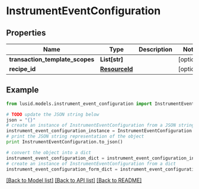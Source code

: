 # InstrumentEventConfiguration


## Properties
Name | Type | Description | Notes
------------ | ------------- | ------------- | -------------
**transaction_template_scopes** | **List[str]** |  | [optional] 
**recipe_id** | [**ResourceId**](ResourceId.md) |  | [optional] 

## Example

```python
from lusid.models.instrument_event_configuration import InstrumentEventConfiguration

# TODO update the JSON string below
json = "{}"
# create an instance of InstrumentEventConfiguration from a JSON string
instrument_event_configuration_instance = InstrumentEventConfiguration.from_json(json)
# print the JSON string representation of the object
print InstrumentEventConfiguration.to_json()

# convert the object into a dict
instrument_event_configuration_dict = instrument_event_configuration_instance.to_dict()
# create an instance of InstrumentEventConfiguration from a dict
instrument_event_configuration_form_dict = instrument_event_configuration.from_dict(instrument_event_configuration_dict)
```
[[Back to Model list]](../README.md#documentation-for-models) [[Back to API list]](../README.md#documentation-for-api-endpoints) [[Back to README]](../README.md)


